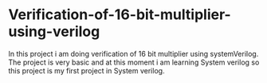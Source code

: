 # Verification-of-16-bit-multiplier-using-verilog
In this project i am doing verification of 16 bit multiplier using systemVerilog. The project is very basic and at this moment i am learning System verilog so this project is my first project in System verilog. 

